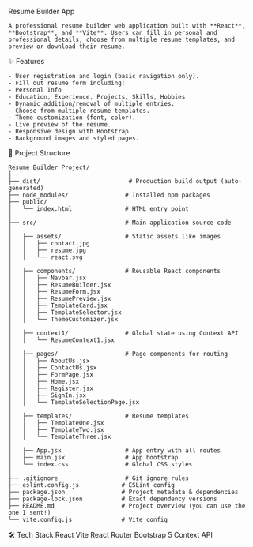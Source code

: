 Resume Builder App

    A professional resume builder web application built with **React**, **Bootstrap**, and **Vite**. Users can fill in personal and professional details, choose from multiple resume templates, and preview or download their resume.

✨ Features

    - User registration and login (basic navigation only).
    - Fill out resume form including:
    - Personal Info
    - Education, Experience, Projects, Skills, Hobbies
    - Dynamic addition/removal of multiple entries.
    - Choose from multiple resume templates.
    - Theme customization (font, color).
    - Live preview of the resume.
    - Responsive design with Bootstrap.
    - Background images and styled pages.


📁 Project Structure

    Resume Builder Project/
    │
    ├── dist/                         # Production build output (auto-generated)
    ├── node_modules/                # Installed npm packages
    ├── public/
    │   └── index.html               # HTML entry point
    │
    ├── src/                         # Main application source code
    │
    │   ├── assets/                  # Static assets like images
    │   │   ├── contact.jpg
    │   │   ├── resume.jpg
    │   │   └── react.svg
    │
    │   ├── components/              # Reusable React components
    │   │   ├── Navbar.jsx
    │   │   ├── ResumeBuilder.jsx
    │   │   ├── ResumeForm.jsx
    │   │   ├── ResumePreview.jsx
    │   │   ├── TemplateCard.jsx
    │   │   ├── TemplateSelector.jsx
    │   │   └── ThemeCustomizer.jsx
    │
    │   ├── context1/                # Global state using Context API
    │   │   └── ResumeContext1.jsx
    │
    │   ├── pages/                   # Page components for routing
    │   │   ├── AboutUs.jsx
    │   │   ├── ContactUs.jsx
    │   │   ├── FormPage.jsx
    │   │   ├── Home.jsx
    │   │   ├── Register.jsx
    │   │   ├── SignIn.jsx
    │   │   └── TemplateSelectionPage.jsx
    │
    │   ├── templates/               # Resume templates
    │   │   ├── TemplateOne.jsx
    │   │   ├── TemplateTwo.jsx
    │   │   └── TemplateThree.jsx
    │
    │   ├── App.jsx                  # App entry with all routes
    │   ├── main.jsx                 # App bootstrap
    │   └── index.css                # Global CSS styles
    │
    ├── .gitignore                   # Git ignore rules
    ├── eslint.config.js            # ESLint config
    ├── package.json                # Project metadata & dependencies
    ├── package-lock.json           # Exact dependency versions
    ├── README.md                   # Project overview (you can use the one I sent!)
    └── vite.config.js              # Vite config

🛠️ Tech Stack
    React
    Vite
    React Router
    Bootstrap 5
    Context API
